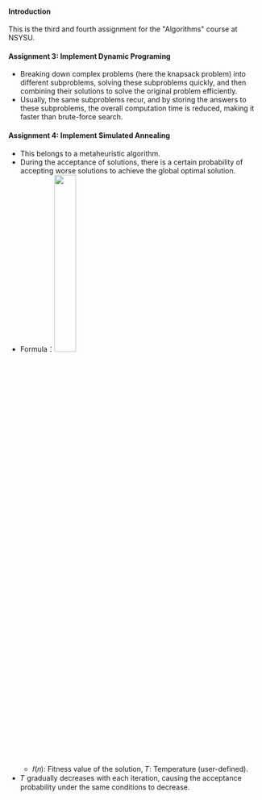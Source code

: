 #### Introduction
This is the third and fourth assignment for the "Algorithms" course at NSYSU.

#### Assignment 3: Implement Dynamic Programing
- Breaking down complex problems (here the knapsack problem) into different subproblems, solving these subproblems quickly, and then combining their solutions to solve the original problem efficiently.
- Usually, the same subproblems recur, and by storing the answers to these subproblems, the overall computation time is reduced, making it faster than brute-force search.
 
#### Assignment 4: Implement Simulated Annealing
- This belongs to a metaheuristic algorithm.
- During the acceptance of solutions, there is a certain probability of accepting worse solutions to achieve the global optimal solution.
- Formula：<img src="https://github.com/SuNsHiNe-75/Algo_hw3-4/assets/137618272/188acd48-2c8c-4278-a9fb-7fe011166ae8" width="30%" height="30%">
   - 𝑓(𝑛): Fitness value of the solution, 𝑇: Temperature (user-defined).
- 𝑇 gradually decreases with each iteration, causing the acceptance probability under the same conditions to decrease.
